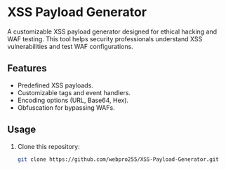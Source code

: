 # XSS Payload Generator
A customizable XSS payload generator designed for ethical hacking and WAF testing. This tool helps security professionals understand XSS vulnerabilities and test WAF configurations.

## Features
- Predefined XSS payloads.
- Customizable tags and event handlers.
- Encoding options (URL, Base64, Hex).
- Obfuscation for bypassing WAFs.

## Usage
1. Clone this repository:
   ```bash
   git clone https://github.com/webpro255/XSS-Payload-Generator.git
